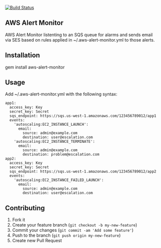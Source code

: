 [![Build Status](https://secure.travis-ci.org/intuit/aws-alert-monitor.png)](http://travis-ci.org/intuit/aws-alert-monitor)

## AWS Alert Monitor

AWS Alert Monitor listenting to an SQS queue for alarms and sends email via SES based on rules applied in ~/.aws-alert-monitor.yml to those alerts.

## Installation

gem install aws-alert-monitor

## Usage

Add ~/.aws-alert-monitor.yml with the following syntax:

```
app1:
  access_key: Key
  secret_key: Secret
  sqs_endpoint: https://sqs.us-west-1.amazonaws.com/123456789012/app1
  events:
    'autoscaling:EC2_INSTANCE_LAUNCH':
      email:
        source: admin@example.com
        destination: user@escalation.com
    'autoscaling:EC2_INSTANCE_TERMINATE':
      email:
        source: admin@example.com
        destination: problem@escalation.com
app2:
  access_key: Key
  secret_key: Secret
  sqs_endpoint: https://sqs.us-west-1.amazonaws.com/123456789012/app2
  events:
    'autoscaling:EC2_INSTANCE_FAILED_LAUNCH':
      email:
        source: admin@example.com
        destination: user@escalation.com
```

## Contributing

1. Fork it
2. Create your feature branch (`git checkout -b my-new-feature`)
3. Commit your changes (`git commit -am 'Add some feature'`)
4. Push to the branch (`git push origin my-new-feature`)
5. Create new Pull Request
